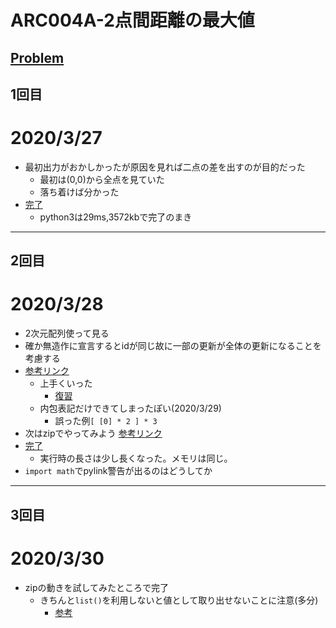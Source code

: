# ARC004A-2点間距離の最大値
[Problem](https://atcoder.jp/contests/arc004/tasks/arc004_1)
-----
## 1回目
# 2020/3/27
* 最初出力がおかしかったが原因を見れば二点の差を出すのが目的だった
    * 最初は(0,0)から全点を見ていた
    * 落ち着けば分かった
* [完了](https://atcoder.jp/contests/arc004/submissions/11229171)
    * python3は29ms,3572kbで完了のまき
-----
## 2回目
# 2020/3/28
* 2次元配列使って見る
* 確か無造作に宣言するとidが同じ故に一部の更新が全体の更新になることを考慮する
* [参考リンク](https://note.nkmk.me/python-list-initialize/)
    * 上手くいった
        * [復習](https://note.nkmk.me/python-list-comprehension/)
    * 内包表記だけできてしまったぽい(2020/3/29)
        * 誤った例`[ [0] * 2 ] * 3`
* 次はzipでやってみよう
    [参考リンク](https://note.nkmk.me/python-list-comprehension/)
* [完了](https://atcoder.jp/contests/arc004/submissions/11343213)
    * 実行時の長さは少し長くなった。メモリは同じ。
* `import math`でpylink警告が出るのはどうしてか
-----
## 3回目
# 2020/3/30
* zipの動きを試してみたところで完了
    * きちんと`list()`を利用しないと値として取り出せないことに注意(多分)
        * [参考](https://cutt.us/kzd0D)
